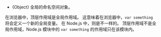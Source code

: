 <!-- YAML
added: v0.1.27
-->

<!-- type=global -->

* {Object} 全局的命名空间对象。

在浏览器中，顶层作用域是全局作用域。 
这意味着在浏览器中，`var something` 将会定义一个新的全局变量。 
在 Node.js 中，则是不一样的。 
顶层作用域不是全局作用域，Node.js 模块中的 `var something` 的作用域只在该模块内。


